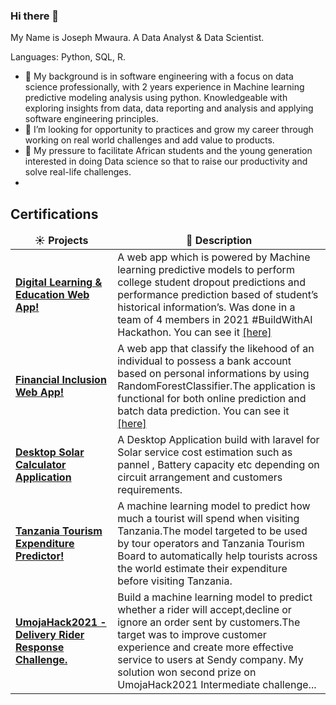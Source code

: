 ### Hi there 👋
My Name is Joseph Mwaura. A Data Analyst & Data Scientist.
  
 Languages: Python, SQL, R.
 
 
 - 👯 My background is in software engineering with a focus on data science professionally, with 2 years experience in Machine learning predictive modeling analysis using python. Knowledgeable with exploring insights from data, data reporting and analysis and applying software engineering principles.
- 👯 I’m looking for opportunity to practices and grow my career through working on real world challenges and add value to products.
- 👯 My pressure to facilitate African students and the young generation interested in doing Data science so that to raise our productivity and solve real-life challenges.
- 
<h2>Certifications</h2>
<table>
  <thead align="center">
    <tr border: none;>
      <td><b>☀️ Projects</b></td>
      <td><b>💬 Description</b></td>
    </tr>
  </thead>
  <tbody>
     <tr>
      <td><a href="https://github.com/Tonyloyt/Digita-Learning-Education"><b>Digital Learning & Education Web App!</b></a></td>
      <td> A web app which is powered by Machine learning predictive models to perform college student dropout predictions and performance prediction based of   student’s historical information’s. Was done in a team of 4 members in 2021 #BuildWithAI Hackathon.
        You can see it <a href="https://avengers-digital-learning-educ.herokuapp.com/"> [here] </a>
       </td>
    </tr>
    <tr>
    <tr>
      <td><a href="https://github.com/Tonyloyt/FIA"><b>Financial Inclusion Web App!</b></a></td>
      <td>A web app that classify the likehood of an individual to possess a bank account based on personal informations by using RandomForestClassifier.The application is functional for both online prediction and batch data prediction.
        You can see it <a href="https://financi.herokuapp.com/"> [here] </a>
</td>
    </tr>
    <tr>
      <td><a href="https://github.com/Tonyloyt/Desktop-Solar-Calculator-Application"><b>Desktop Solar Calculator Application</b></a></td>
      <td> A Desktop Application build with laravel for Solar service cost estimation such as pannel , Battery capacity etc depending on circuit arrangement and customers requirements.</td>
    </tr>
    <tr>
      <td><a href="https://github.com/Tonyloyt/Tourism-Expenditure-in-Tanzania-Analysis"><b>Tanzania Tourism Expenditure Predictor!</b></a></td>
      <td>A machine learning model to predict how much a tourist will spend when visiting Tanzania.The model targeted to be used by tour operators and Tanzania Tourism Board to automatically help tourists across the world estimate their expenditure before visiting Tanzania.</td>
    </tr>
     <tr>
      <td><a href="https://github.com/Tonyloyt/DS-ML-Challenges/tree/main/UmojaHack2021"><b>UmojaHack2021 - Delivery Rider Response Challenge.</b></a></td>
      <td> Build a machine learning model to predict whether a rider will accept,decline or ignore an order sent by customers.The target was to improve customer experience and create more effective service to users at Sendy company. My solution won second prize on UmojaHack2021 Intermediate challenge...</td>
    </tr>
  </tbody>
  
    
